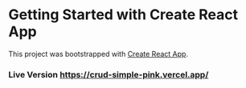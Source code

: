 # Getting Started with Create React App

This project was bootstrapped with [Create React App](https://github.com/facebook/create-react-app).

### Live Version https://crud-simple-pink.vercel.app/
